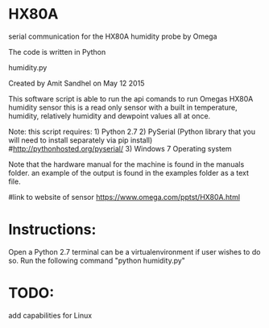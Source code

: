 # HX80A
serial communication for the HX80A humidity probe by Omega

The code is written in Python 

humidity.py

Created by Amit Sandhel on May 12 2015  

This software script is able to run the api comands to run Omegas HX80A humidity sensor
this is a read only sensor with a built in temperature, humidity, relatively humidity and dewpoint values
all at once. 

Note: this script requires:
        1) Python 2.7
        2) PySerial (Python library that you will need to install separately via pip install)
        #http://pythonhosted.org/pyserial/
        3) Windows 7 Operating system
        
Note that the hardware manual for the machine is found in the manuals folder. an example of the output is found in the examples folder as a text file.  

#link to website of sensor 
https://www.omega.com/pptst/HX80A.html


# Instructions:
Open a Python 2.7 terminal can be a virtualenvironment if user wishes to do so. 
Run the following command "python humidity.py"

# TODO:
add capabilities for Linux 
